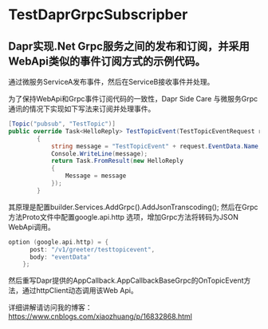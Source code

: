 # TestDaprGrpcSubscripber

## Dapr实现.Net Grpc服务之间的发布和订阅，并采用WebApi类似的事件订阅方式的示例代码。

通过微服务ServiceA发布事件，然后在ServiceB接收事件并处理。

为了保持WebApi和Grpc事件订阅代码的一致性，Dapr Side Care 与微服务Grpc通讯的情况下实现如下写法来订阅并处理事件。

```csharp
[Topic("pubsub", "TestTopic")]
public override Task<HelloReply> TestTopicEvent(TestTopicEventRequest request, ServerCallContext context)
        {
            string message = "TestTopicEvent" + request.EventData.Name;
            Console.WriteLine(message);
            return Task.FromResult(new HelloReply
            {
                Message = message
            });
        }
```

其原理是配置builder.Services.AddGrpc().AddJsonTranscoding(); 然后在Grpc方法Proto文件中配置google.api.http 选项，增加Grpc方法将转码为JSON WebApi调用。

```go
option (google.api.http) = {
      post: "/v1/greeter/testtopicevent",
      body: "eventData"
    };
```

然后重写Dapr提供的AppCallback.AppCallbackBaseGrpc的OnTopicEvent方法，通过httpClient动态调用该Web Api。

详细讲解请访问我的博客：https://www.cnblogs.com/xiaozhuang/p/16832868.html


